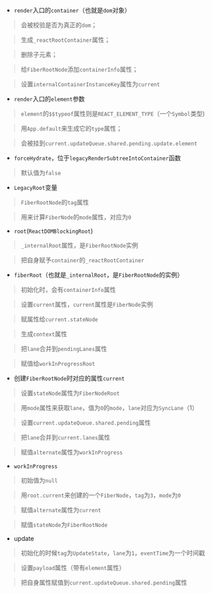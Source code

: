 - `render`入口的`container`（也就是`dom`对象）

> 会被校验是否为真正的`dom`；

> 生成`_reactRootContainer`属性；

> 删除子元素；

> 给`FiberRootNode`添加`containerInfo`属性；

> 设置`internalContainerInstanceKey`属性为`current`



- `render`入口的`element`参数

> `element`的`$$typeof`属性则是`REACT_ELEMENT_TYPE`（一个`Symbol`类型)

> 用`App.default`来生成它的`type`属性；

> 会被挂到`current.updateQueue.shared.pending.update.element`



- `forceHydrate`，位于`legacyRenderSubtreeIntoContainer`函数

> 默认值为`false`

> 



- `LegacyRoot`变量

> `FiberRootNode`的`tag`属性

> 用来计算`FiberNode`的`mode`属性，对应为`0`



- `root`(`ReactDOMBlockingRoot`)

> `_internalRoot`属性，是`FiberRootNode`实例

> 把自身赋予`container`的`_reactRootContainer`



- `fiberRoot`（也就是`_internalRoot`，是`FiberRootNode`的实例）

> 初始化时，会有`containerInfo`属性

> 设置`current`属性，`current`属性是`FiberNode`实例

> 赋属性给`current.stateNode`

> 生成`context`属性

> 把`lane`合并到`pendingLanes`属性

> 赋值给`workInProgressRoot`

> 



- 创建`FiberRootNode`时对应的属性`current`

> 设置`stateNode`属性为`FiberNodeRoot`

> 用`mode`属性来获取`lane`，值为`0`的`mode`，`lane`对应为`SyncLane`（1）

> 设置`current.updateQueue.shared.pending`属性

> 把`lane`合并到`current.lanes`属性

> 赋值`alternate`属性为`workInProgress`



- `workInProgress`

> 初始值为`null`

> 用`root.current`来创建的一个`FiberNode`，`tag`为`3`，`mode`为`0`

> 赋值`alternate`属性为`current`

> 赋值`stateNode`为`FiberRootNode`

> 



- update

> 初始化的时候`tag`为`UpdateState`，`lane`为`1`，`eventTime`为一个时间戳

> 设置`payload`属性（带有`element`属性）

> 把自身属性赋值到`current.updateQueue.shared.pending`属性

> 